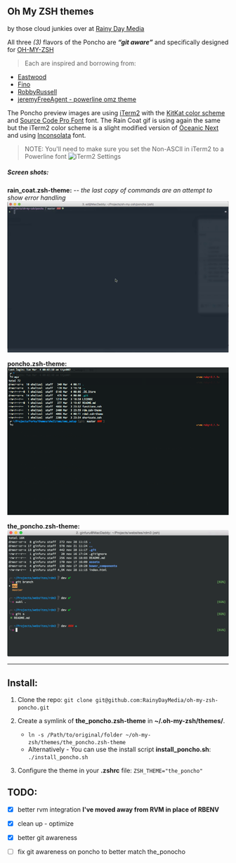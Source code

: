 ## Oh My ZSH themes
by those cloud junkies over at [Rainy Day Media](http://rainydaymedia.net)

All three *(3)* flavors of the Poncho are ***“git aware”*** and specifically designed for [OH-MY-ZSH](https://github.com/robbyrussell/oh-my-zsh) 

>Each are inspired and borrowing from:

* [Eastwood](https://github.com/robbyrussell/oh-my-zsh/blob/master/themes/eastwood.zsh-theme)
* [Fino](https://github.com/robbyrussell/oh-my-zsh/blob/master/themes/fino.zsh-theme)
* [RobbyRussell](https://github.com/robbyrussell/oh-my-zsh/blob/master/themes/robbyrussell.zsh-theme)
* [jeremyFreeAgent - powerline omz theme](https://github.com/jeremyFreeAgent/oh-my-zsh-powerline-theme)

The Poncho preview images are using [iTerm2](http://www.iterm2.com/#/section/home) with the [KitKat color scheme](https://github.com/zdj/themes) and [Source Code Pro Font](http://store1.adobe.com/cfusion/store/html/index.cfm?event=displayFontPackage&code=1960) font.
The Rain Coat gif is using again the same but the iTerm2 color scheme is a slight modified version of [Oceanic Next](https://github.com/voronianski/oceanic-next-color-scheme) and using [Inconsolata](https://github.com/powerline/fonts/tree/master/Inconsolata) font.

>NOTE: You'll need to make sure you set the Non-ASCII in iTerm2 to a Powerline font
>![iTerm2 Settings](https://raw.githubusercontent.com/RainyDayMedia/oh-my-zsh-poncho/master/preview-iterm-settings.png)

##### Screen shots:

**rain_coat.zsh-theme:** -- *the last copy of commands are an attempt to show error handling*
![rain_coat.zsh-theme](https://raw.githubusercontent.com/RainyDayMedia/oh-my-zsh-RDMTheme/master/preview-rain_coat.gif)

**poncho.zsh-theme:**
![poncho.zsh-theme](https://raw.githubusercontent.com/RainyDayMedia/oh-my-zsh-RDMTheme/master/preview-poncho.png)

**the_poncho.zsh-theme:**
![the_poncho.zsh-theme](https://raw.githubusercontent.com/RainyDayMedia/oh-my-zsh-RDMTheme/master/preview-the_poncho.png)

---

## Install:

1. Clone the repo:
`git clone git@github.com:RainyDayMedia/oh-my-zsh-poncho.git`
2. Create a symlink of **the_poncho.zsh-theme** in **~/.oh-my-zsh/themes/**.
	* `ln -s /Path/to/original/folder ~/oh-my-zsh/themes/the_poncho.zsh-theme `
	* Alternatively - You can use the install script **install_poncho.sh**:
`./install_poncho.sh`

3. Configure the theme in your **.zshrc** file:
`ZSH_THEME="the_poncho"`

## TODO:

- [X] better rvm integration **I've moved away from RVM in place of RBENV**
- [X] clean up - optimize
- [X] better git awareness
- [ ] fix git awareness on poncho to better match the_ponocho

